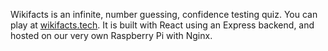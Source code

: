Wikifacts is an infinite, number guessing, confidence testing quiz. You can play at [wikifacts.tech](https://wikifacts.tech). It is built with React using an Express backend, and hosted on our very own Raspberry Pi with Nginx. 